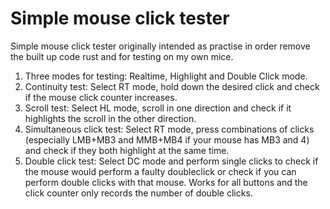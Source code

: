 # Simple mouse click tester
Simple mouse click tester originally intended as practise in order remove the built up code rust and for testing on my own mice.
1. Three modes for testing: Realtime, Highlight and Double Click mode.
2. Continuity test: Select RT mode, hold down the desired click and check if the mouse click counter increases.
3. Scroll test: Select HL mode, scroll in one direction and check if it highlights the scroll in the other direction.
4. Simultaneous click test: Select RT mode, press combinations of clicks (especially LMB+MB3 and MMB+MB4 if your mouse has MB3 and 4) and check if they both highlight at the same time.
5. Double click test: Select DC mode and perform single clicks to check if the mouse would perform a faulty doubleclick or check if you can perform double clicks with that mouse. Works for all buttons and the click counter only records the number of double clicks.

